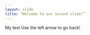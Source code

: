 ```yaml
--- 
layout: slide 
title: “Welcome to our second slide!” 
--- 
```

My test 
Use the left arrow to go back! 
